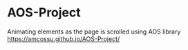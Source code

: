 # AOS-Project
Animating elements as the page is scrolled using AOS library  https://amcossu.github.io/AOS-Project/
